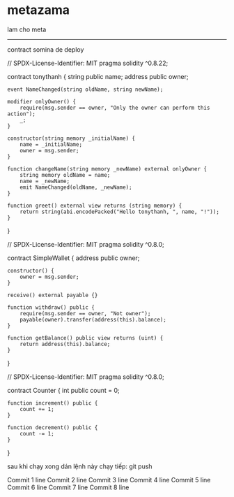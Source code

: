 # metazama
lam cho meta


----------------------------------
contract somina de deploy


// SPDX-License-Identifier: MIT
pragma solidity ^0.8.22;

contract tonythanh {
    string public name;
    address public owner;

    event NameChanged(string oldName, string newName);

    modifier onlyOwner() {
        require(msg.sender == owner, "Only the owner can perform this action");
        _;
    }
    
    constructor(string memory _initialName) {
        name = _initialName;
        owner = msg.sender;
    }

    function changeName(string memory _newName) external onlyOwner {
        string memory oldName = name;
        name = _newName;
        emit NameChanged(oldName, _newName);
    }

    function greet() external view returns (string memory) {
        return string(abi.encodePacked("Hello tonythanh, ", name, "!"));
    }
}


// SPDX-License-Identifier: MIT
pragma solidity ^0.8.0;

contract SimpleWallet {
    address public owner;

    constructor() {
        owner = msg.sender;
    }

    receive() external payable {}

    function withdraw() public {
        require(msg.sender == owner, "Not owner");
        payable(owner).transfer(address(this).balance);
    }

    function getBalance() public view returns (uint) {
        return address(this).balance;
    }
}



// SPDX-License-Identifier: MIT
pragma solidity ^0.8.0;

contract Counter {
    int public count = 0;

    function increment() public {
        count += 1;
    }

    function decrement() public {
        count -= 1;
    }
}


sau khi chạy xong dán lệnh này chạy tiếp:  git push

Commit 1 line
Commit 2 line
Commit 3 line
Commit 4 line
Commit 5 line
Commit 6 line
Commit 7 line
Commit 8 line
